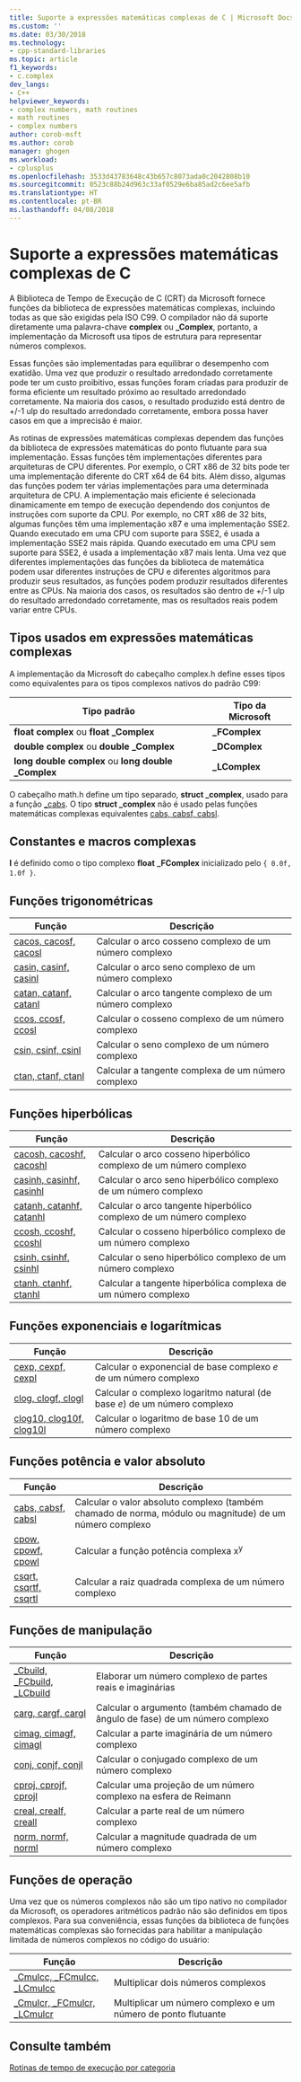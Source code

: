 ```yaml
---
title: Suporte a expressões matemáticas complexas de C | Microsoft Docs
ms.custom: ''
ms.date: 03/30/2018
ms.technology:
- cpp-standard-libraries
ms.topic: article
f1_keywords:
- c.complex
dev_langs:
- C++
helpviewer_keywords:
- complex numbers, math routines
- math routines
- complex numbers
author: corob-msft
ms.author: corob
manager: ghogen
ms.workload:
- cplusplus
ms.openlocfilehash: 3533d43783648c43b657c8073ada0c2042808b10
ms.sourcegitcommit: 0523c88b24d963c33af0529e6ba85ad2c6ee5afb
ms.translationtype: HT
ms.contentlocale: pt-BR
ms.lasthandoff: 04/08/2018
---
```

# <a name="c-complex-math-support"></a>Suporte a expressões matemáticas complexas de C

A Biblioteca de Tempo de Execução de C (CRT) da Microsoft fornece funções da biblioteca de expressões matemáticas complexas, incluindo todas as que são exigidas pela ISO C99. O compilador não dá suporte diretamente uma palavra-chave **complex** ou **_Complex**, portanto, a implementação da Microsoft usa tipos de estrutura para representar números complexos.

Essas funções são implementadas para equilibrar o desempenho com exatidão. Uma vez que produzir o resultado arredondado corretamente pode ter um custo proibitivo, essas funções foram criadas para produzir de forma eficiente um resultado próximo ao resultado arredondado corretamente. Na maioria dos casos, o resultado produzido está dentro de +/-1 ulp do resultado arredondado corretamente, embora possa haver casos em que a imprecisão é maior.

As rotinas de expressões matemáticas complexas dependem das funções da biblioteca de expressões matemáticas do ponto flutuante para sua implementação. Essas funções têm implementações diferentes para arquiteturas de CPU diferentes. Por exemplo, o CRT x86 de 32 bits pode ter uma implementação diferente do CRT x64 de 64 bits. Além disso, algumas das funções podem ter várias implementações para uma determinada arquitetura de CPU. A implementação mais eficiente é selecionada dinamicamente em tempo de execução dependendo dos conjuntos de instruções com suporte da CPU. Por exemplo, no CRT x86 de 32 bits, algumas funções têm uma implementação x87 e uma implementação SSE2. Quando executado em uma CPU com suporte para SSE2, é usada a implementação SSE2 mais rápida. Quando executado em uma CPU sem suporte para SSE2, é usada a implementação x87 mais lenta. Uma vez que diferentes implementações das funções da biblioteca de matemática podem usar diferentes instruções de CPU e diferentes algoritmos para produzir seus resultados, as funções podem produzir resultados diferentes entre as CPUs. Na maioria dos casos, os resultados são dentro de +/-1 ulp do resultado arredondado corretamente, mas os resultados reais podem variar entre CPUs.

## <a name="types-used-in-complex-math"></a>Tipos usados em expressões matemáticas complexas

A implementação da Microsoft do cabeçalho complex.h define esses tipos como equivalentes para os tipos complexos nativos do padrão C99:

|Tipo padrão|Tipo da Microsoft|
|-|-|
|**float complex** ou **float _Complex**|**_FComplex**|
|**double complex** ou **double _Complex**|**_DComplex**|
|**long double complex** ou **long double _Complex**|**_LComplex**|

O cabeçalho math.h define um tipo separado, **struct _complex**, usado para a função [_cabs](../c-runtime-library/reference/cabs.md). O tipo **struct _complex** não é usado pelas funções matemáticas complexas equivalentes [cabs, cabsf, cabsl](../c-runtime-library/reference/cabs-cabsf-cabsl.md).

## <a name="complex-constants-and-macros"></a>Constantes e macros complexas

**I** é definido como o tipo complexo **float** **_FComplex** inicializado pelo `{ 0.0f, 1.0f }`.

## <a name="trigonometric-functions"></a>Funções trigonométricas

|Função|Descrição|
|-|-|
|[cacos, cacosf, cacosl](../c-runtime-library/reference/cacos-cacosf-cacosl.md)|Calcular o arco cosseno complexo de um número complexo|
|[casin, casinf, casinl](../c-runtime-library/reference/casin-casinf-casinl.md)|Calcular o arco seno complexo de um número complexo|
|[catan, catanf, catanl](../c-runtime-library/reference/catan-catanf-catanl.md)|Calcular o arco tangente complexo de um número complexo|
|[ccos, ccosf, ccosl](../c-runtime-library/reference/ccos-ccosf-ccosl.md)|Calcular o cosseno complexo de um número complexo|
|[csin, csinf, csinl](../c-runtime-library/reference/csin-csinf-csinl.md)|Calcular o seno complexo de um número complexo|
|[ctan, ctanf, ctanl](../c-runtime-library/reference/ctan-ctanf-ctanl.md)|Calcular a tangente complexa de um número complexo|

## <a name="hyperbolic-functions"></a>Funções hiperbólicas

|Função|Descrição|
|-|-|
|[cacosh, cacoshf, cacoshl](../c-runtime-library/reference/cacosh-cacoshf-cacoshl.md)|Calcular o arco cosseno hiperbólico complexo de um número complexo|
|[casinh, casinhf, casinhl](../c-runtime-library/reference/casinh-casinhf-casinhl.md)|Calcular o arco seno hiperbólico complexo de um número complexo|
|[catanh, catanhf, catanhl](../c-runtime-library/reference/catanh-catanhf-catanhl.md)|Calcular o arco tangente hiperbólico complexo de um número complexo|
|[ccosh, ccoshf, ccoshl](../c-runtime-library/reference/ccosh-ccoshf-ccoshl.md)|Calcular o cosseno hiperbólico complexo de um número complexo|
|[csinh, csinhf, csinhl](../c-runtime-library/reference/csinh-csinhf-csinhl.md)|Calcular o seno hiperbólico complexo de um número complexo|
|[ctanh, ctanhf, ctanhl](../c-runtime-library/reference/ctanh-ctanhf-ctanhl.md)|Calcular a tangente hiperbólica complexa de um número complexo|

## <a name="exponential-and-logarithmic-functions"></a>Funções exponenciais e logarítmicas

|Função|Descrição|
|-|-|
|[cexp, cexpf, cexpl](../c-runtime-library/reference/cexp-cexpf-cexpl.md)|Calcular o exponencial de base complexo *e* de um número complexo|
|[clog, clogf, clogl](../c-runtime-library/reference/clog-clogf-clogl.md)|Calcular o complexo logaritmo natural (de base *e*) de um número complexo|
|[clog10, clog10f, clog10l](../c-runtime-library/reference/clog10-clog10f-clog10l.md)|Calcular o logaritmo de base 10 de um número complexo|

## <a name="power-and-absolute-value-functions"></a>Funções potência e valor absoluto

|Função|Descrição|
|-|-|
|[cabs, cabsf, cabsl](../c-runtime-library/reference/cabs-cabsf-cabsl.md)|Calcular o valor absoluto complexo (também chamado de norma, módulo ou magnitude) de um número complexo|
|[cpow, cpowf, cpowl](../c-runtime-library/reference/cpow-cpowf-cpowl.md)|Calcular a função potência complexa x<sup>y</sup>|
|[csqrt, csqrtf, csqrtl](../c-runtime-library/reference/csqrt-csqrtf-csqrtl.md)|Calcular a raiz quadrada complexa de um número complexo|

## <a name="manipulation-functions"></a>Funções de manipulação

|Função|Descrição|
|-|-|
|[_Cbuild, _FCbuild, _LCbuild](../c-runtime-library/reference/cbuild-fcbuild-lcbuild.md)|Elaborar um número complexo de partes reais e imaginárias|
|[carg, cargf, cargl](../c-runtime-library/reference/carg-cargf-cargl.md)|Calcular o argumento (também chamado de ângulo de fase) de um número complexo|
|[cimag, cimagf, cimagl](../c-runtime-library/reference/cimag-cimagf-cimagl.md)|Calcular a parte imaginária de um número complexo|
|[conj, conjf, conjl](../c-runtime-library/reference/conj-conjf-conjl.md)|Calcular o conjugado complexo de um número complexo|
|[cproj, cprojf, cprojl](../c-runtime-library/reference/cproj-cprojf-cprojl.md)|Calcular uma projeção de um número complexo na esfera de Reimann|
|[creal, crealf, creall](../c-runtime-library/reference/creal-crealf-creall.md)|Calcular a parte real de um número complexo|
|[norm, normf, norml](../c-runtime-library/reference/norm-normf-norml1.md)|Calcular a magnitude quadrada de um número complexo|

## <a name="operation-functions"></a>Funções de operação

Uma vez que os números complexos não são um tipo nativo no compilador da Microsoft, os operadores aritméticos padrão não são definidos em tipos complexos. Para sua conveniência, essas funções da biblioteca de funções matemáticas complexas são fornecidas para habilitar a manipulação limitada de números complexos no código do usuário:

|Função|Descrição|
|-|-|
|[_Cmulcc, _FCmulcc, _LCmulcc](../c-runtime-library/reference/cmulcc-fcmulcc-lcmulcc.md)|Multiplicar dois números complexos|
|[_Cmulcr, _FCmulcr, _LCmulcr](../c-runtime-library/reference/cmulcr-fcmulcr-lcmulcr.md)|Multiplicar um número complexo e um número de ponto flutuante|

## <a name="see-also"></a>Consulte também

[Rotinas de tempo de execução por categoria](../c-runtime-library/run-time-routines-by-category.md)